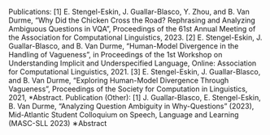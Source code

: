 Publications:
[1] E. Stengel-Eskin, J. Guallar-Blasco, Y. Zhou, and B. Van Durme, “Why Did the Chicken Cross the Road? Rephrasing and Analyzing Ambiguous Questions in VQA”, Proceedings of the 61st Annual Meeting of the Association for Computational Linguistics, 2023.
[2] E. Stengel-Eskin, J. Guallar-Blasco, and B. Van Durme, “Human-Model Divergence in the Handling of Vagueness”, in Proceedings of the 1st Workshop on Understanding Implicit and Underspecified Language, Online: Association for Computational Linguistics, 2021.
[3] E. Stengel-Eskin, J. Guallar-Blasco, and B. Van Durme, “Exploring Human-Model Divergence Through Vagueness”, Proceedings of the Society for Computation in Linguistics, 2021, *Abstract.
Publication (Other): 
[1] J. Guallar-Blasco, E. Stengel-Eskin, B. Van Durme, “Analyzing Question Ambiguity in Why-Questions” (2023), Mid-Atlantic Student Colloquium on Speech, Language and Learning (MASC-SLL 2023) ∗Abstract
